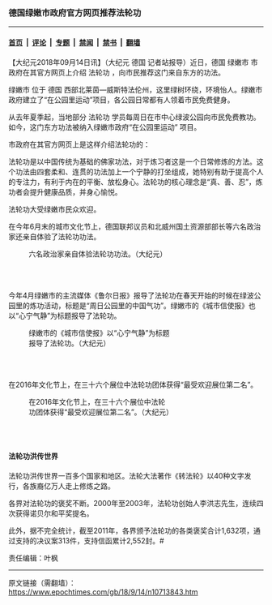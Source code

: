### 德国绿嫩市政府官方网页推荐法轮功

---

#### [首页](../../../..?n10713843) &nbsp;|&nbsp; [评论](../../../../../epoch-comment?n10713843) &nbsp;|&nbsp; [专题](../../../../../epoch-special?n10713843) &nbsp;|&nbsp; [禁闻](../../../../../epoch-news?n10713843) &nbsp;|&nbsp; [禁书](../../../../../books?n10713843) &nbsp;|&nbsp; [翻墙](https://github.com/gfw-breaker/nogfw/blob/master/README.md?n10713843)


<div class="post_content" id="artbody" itemprop="articleBody">
 <!-- article content begin -->
 <p>
  【大纪元2018年09月14日讯】（大纪元
  <ok href="https://www.epochtimes.com/gb/tag/%E5%BE%B7%E5%9B%BD.html">
   德国
  </ok>
  记者站报导）近日，德国
  <ok href="https://www.epochtimes.com/gb/tag/%E7%BB%BF%E5%AB%A9%E5%B8%82.html">
   绿嫩市
  </ok>
  市政府在其官方网页上介绍
  <ok href="https://www.epochtimes.com/gb/tag/%E6%B3%95%E8%BD%AE%E5%8A%9F.html">
   法轮功
  </ok>
  ，向市民推荐这门来自东方的功法。
 </p>
 <p>
  <ok href="https://www.epochtimes.com/gb/tag/%E7%BB%BF%E5%AB%A9%E5%B8%82.html">
   绿嫩市
  </ok>
  位于
  <ok href="https://www.epochtimes.com/gb/tag/%E5%BE%B7%E5%9B%BD.html">
   德国
  </ok>
  西部北莱茵—威斯特法伦州，这里绿树环绕，环境怡人。绿嫩市政府建立了“在公园里运动”项目，各公园日常都有人领着市民免费健身。
 </p>
 <p>
  从去年夏季起，当地部分
  <ok href="https://www.epochtimes.com/gb/tag/%E6%B3%95%E8%BD%AE%E5%8A%9F.html">
   法轮功
  </ok>
  学员每周日在市中心绿波公园向市民免费教功。如今，这门东方功法被纳入绿嫩市政府“在公园里运动” 项目。
 </p>
 <p>
  市政府在其官方网页上是这样介绍法轮功的：
 </p>
 <p>
  法轮功是以中国传统为基础的佛家功法，对于炼习者这是一个日常修炼的方法。这个功法由四套柔和、连贯的功法加上一个宁静的打坐组成，她特别有助于提高个人的专注力，有利于内在的平衡、放松身心。法轮功的核心理念是“真、善、忍”，炼功者会提升健康品质，并身心愉悦。
 </p>
 <p>
  法轮功大受绿嫩市民众欢迎。
 </p>
 <p>
  在今年6月末的城市文化节上，德国联邦议员和北威州国土资源部部长等六名政治家还亲自体验了法轮功功法。
 </p>
 <figure aria-describedby="caption-attachment-10713909" class="wp-caption aligncenter" id="attachment_10713909" style="width: 500px">
  <ok href="https://i.epochtimes.com/assets/uploads/2018/09/2e4d6fc5e754c6c6586a02ef8c8eec69.jpg" target="_blank">
   <img alt="" class="size-medium_vertical wp-image-10713909" src="https://i.epochtimes.com/assets/uploads/2018/09/2e4d6fc5e754c6c6586a02ef8c8eec69-711x400.jpg"/>
  </ok>
  <br/><figcaption class="wp-caption-text" id="caption-attachment-10713909">
   六名政治家亲自体验法轮功功法。（大纪元）
  </figcaption><br/>
 </figure><br/>
 <p>
  今年4月绿嫩市的主流媒体《鲁尔日报》报导了法轮功在春天开始的时候在绿波公园里的炼功活动，标题是“周日公园里的中国气功”。绿嫩市的《城市信使报》也以“心宁气静”为标题报导了法轮功。
 </p>
 <figure aria-describedby="caption-attachment-10713906" class="wp-caption aligncenter" id="attachment_10713906" style="width: 290px">
  <ok href="https://i.epochtimes.com/assets/uploads/2018/09/783747772a01c529b90b58e3edf3f183.jpg" target="_blank">
   <img alt="" class="size-medium_vertical wp-image-10713906" src="https://i.epochtimes.com/assets/uploads/2018/09/783747772a01c529b90b58e3edf3f183-290x400.jpg"/>
  </ok>
  <br/><figcaption class="wp-caption-text" id="caption-attachment-10713906">
   绿嫩市的《城市信使报》以“心宁气静”为标题报导了法轮功。（大纪元）
  </figcaption><br/>
 </figure><br/>
 <p>
  在2016年文化节上，在三十六个展位中法轮功团体获得“最受欢迎展位第二名”。
 </p>
 <figure aria-describedby="caption-attachment-10713903" class="wp-caption aligncenter" id="attachment_10713903" style="width: 283px">
  <ok href="https://i.epochtimes.com/assets/uploads/2018/09/83856e2cddf630a0dc1a55905e670a7e.jpg" target="_blank">
   <img alt="" class="size-medium_vertical wp-image-10713903" src="https://i.epochtimes.com/assets/uploads/2018/09/83856e2cddf630a0dc1a55905e670a7e-283x400.jpg"/>
  </ok>
  <br/><figcaption class="wp-caption-text" id="caption-attachment-10713903">
   在2016年文化节上，在三十六个展位中法轮功团体获得“最受欢迎展位第二名”。（大纪元）
  </figcaption><br/>
 </figure><br/>
 <h4>
  法轮功洪传世界
 </h4>
 <p>
  法轮功洪传世界一百多个国家和地区。法轮大法著作《转法轮》以40种文字发行，各族裔亿万人走上修炼之路。
 </p>
 <p>
  各界对法轮功的褒奖不断。2000年至2003年，法轮功创始人李洪志先生，连续四次获得诺贝尔和平奖提名。
 </p>
 <p>
  此外，据不完全统计，截至2011年，各界颁予法轮功的各类褒奖合计1,632项，通过支持的决议案313件，支持信函累计2,552封。#
 </p>
 <p>
  责任编辑：叶枫
 </p>
 <!-- article content end -->
 <div id="below_article_ad">
 </div>
</div>


---

原文链接（需翻墙）：https://www.epochtimes.com/gb/18/9/14/n10713843.htm